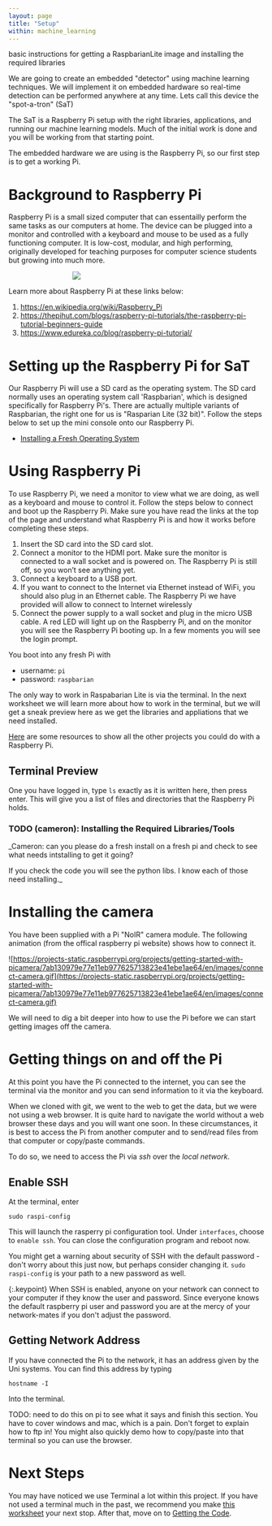 ```yaml
---
layout: page
title: "Setup"
within: machine_learning
---
```


basic instructions for getting a RaspbarianLite image and installing the required libraries

We are going to create an embedded "detector" using machine learning techniques.  We will implement it on embedded hardware so real-time detection can be performed anywhere at any time.  Lets call this device the "spot-a-tron" (SaT)

The SaT is a Raspberry Pi  setup with the right libraries, applications, and running our machine learning models.  Much of the initial work is done and you will be working from that starting point.

The embedded hardware we are using is the Raspberry Pi, so our first step is to get a working Pi.

# Background to Raspberry Pi

Raspberry Pi is a small sized computer that can essentailly perform the same tasks as our computers at home. The device can be plugged into a monitor and controlled with a keyboard and mouse to be used as a fully functioning computer. It is low-cost, modular, and high performing, originally developed for teaching purposes for computer science students but growing into much more.

<div style="width:50%; margin:auto">
	<img src="https://upload.wikimedia.org/wikipedia/commons/f/f1/Raspberry_Pi_4_Model_B_-_Side.jpg "/>
</div>

Learn more about Raspberry Pi at these links below:
<ol>
	<li><a href="https://en.wikipedia.org/wiki/Raspberry_Pi">https://en.wikipedia.org/wiki/Raspberry_Pi</a></li>
    <li><a href="https://thepihut.com/blogs/raspberry-pi-tutorials/the-raspberry-pi-tutorial-beginners-guide">https://thepihut.com/blogs/raspberry-pi-tutorials/the-raspberry-pi-tutorial-beginners-guide</a></li>
    <li><a href="https://www.edureka.co/blog/raspberry-pi-tutorial/">https://www.edureka.co/blog/raspberry-pi-tutorial/</a></li>
</ol>


# Setting up the Raspberry Pi for SaT

Our Raspberry Pi will use a SD card as the operating system. The SD card normally uses an operating system call 'Raspbarian', which is designed specifically for Raspberry Pi's.   There are actually multiple variants of Raspbarian, the right one for us is "Rasparian Lite (32 bit)". Follow the steps below to set up the mini console onto our Raspberry Pi.
  * [Installing a Fresh Operating System](https://www.raspberrypi.com/software/)
# Using Raspberry Pi

To use Raspberry Pi, we need a monitor to view what we are doing, as well as a keyboard and mouse to control it. Follow the steps below to connect and boot up the Raspberry Pi. Make sure you have read the links at the top of the page and understand what Raspberry Pi is and how it works before completing these steps. 

<ol>
	<li>Insert the SD card into the SD card slot.</li>
	<li>Connect a monitor to the HDMI port. Make sure the monitor is connected to a wall socket and is powered on. The Raspberry Pi is still off, so you won’t see anything yet.</li>
    <li>Connect a keyboard to a USB port.</li>
    <li>If you want to connect to the Internet via Ethernet instead of WiFi, you should also plug in an Ethernet cable. The Raspberry Pi we have provided will allow to connect to Internet wirelessly</li>
    <li>Connect the power supply to a wall socket and plug in the micro USB cable. A red LED will light up on the Raspberry Pi, and on the monitor you will see the Raspberry Pi booting up. In a few moments you will see the login prompt.</li>
</ol>

You boot into any fresh Pi with
  * username: `pi`
  * password: `raspbarian` 

The only way to work in Raspabarian Lite is via the terminal.  In the next worksheet we will learn more about how to work in the terminal, but we will get a sneak preview here as we get the libraries and appliations that we need installed.

<a href="https://projects.raspberrypi.org/en">Here</a> are some resources to show all the other projects you could do with a Raspberry Pi.

## Terminal Preview

One you have logged in, type `ls` exactly as it is written here, then press enter. This will give you a list of files and directories that the Raspberry Pi holds. 

### TODO (cameron): Installing the Required Libraries/Tools

_Cameron: can you please do a fresh install on a fresh pi and check to see what needs intstalling to get it going?

If you check the code you will see the python libs. I know each of those need installing._

# Installing the camera

You have been supplied with a Pi "NoIR" camera module.  The following animation (from the offical raspberry pi website) shows how to connect it.

![https://projects-static.raspberrypi.org/projects/getting-started-with-picamera/7ab130979e77e11eb977625713823e41ebe1ae64/en/images/connect-camera.gif](https://projects-static.raspberrypi.org/projects/getting-started-with-picamera/7ab130979e77e11eb977625713823e41ebe1ae64/en/images/connect-camera.gif)

We will need to dig a bit deeper into how to use the Pi before we can start getting images off the camera.

# Getting things on and off the Pi
At this point you have the Pi connected to the internet, you can see the terminal via the monitor and you can send information to it via the keyboard.

When we cloned with git, we went to the web to get the data, but we were not using a web browser.  It is quite hard to navigate the world without a web browser these days and you will want one soon.  In these circumstances, it is best to access the Pi from another computer and to send/read files from that computer or copy/paste commands.

To do so, we need to access the Pi via _ssh_ over the _local network_.

## Enable SSH

At the terminal, enter

~~~
sudo raspi-config
~~~

This will launch the rasperry pi configuration tool.  Under `interfaces`, choose to `enable ssh`.  You can close the configuration program and reboot now.

You might get a warning about security of SSH with the default password - don't worry about this just now, but perhaps consider changing it.  `sudo raspi-config` is your path to a new password as well.

{:.keypoint}
When SSH is enabled, anyone on your network can connect to your computer if they know the user and password.  Since everyone knows the default raspberry pi user and password you are at the mercy of your network-mates if you don't adjust the password.

## Getting Network Address
If you have connected the Pi to the network, it has an address given by the Uni systems.  You can find this address by typing

~~~
hostname -I
~~~

Into the terminal.

TODO: need to do this on pi to see what it says and finish this section.  You have to cover windows and mac, which is a pain.  Don't forget to explain how to ftp in!  You might also quickly demo how to copy/paste into that terminal so you can use the browser.

# Next Steps
You may have noticed we use Terminal a lot within this project. If you have not used a terminal much in the past, we recommend you make [this worksheet](https://medium.com/@grace.m.nolan/terminal-for-beginners-e492ba10902a) your next stop.  After that, move on to [Getting the Code](getting_code.html). 
 